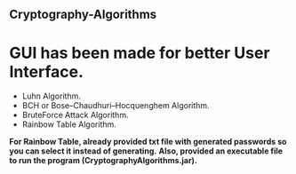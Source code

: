 ## Cryptography-Algorithms

# GUI has been made for better User Interface.

- Luhn Algorithm.
- BCH or Bose–Chaudhuri–Hocquenghem Algorithm.
- BruteForce Attack Algorithm.
- Rainbow Table Algorithm.

**For Rainbow Table, already provided txt file with generated passwords so you can select it instead of generating.**
**Also, provided an executable file to run the program (CryptographyAlgorithms.jar).**
